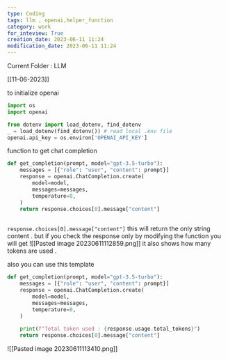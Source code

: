 ```yaml
---
type: Coding  
tags: llm , openai,helper_function
category: work
for_inteview: True
creation_date: 2023-06-11 11:24
modification_date: 2023-06-11 11:24
---
```


  
Current Folder : LLM




[[11-06-2023]]


to initialize openai 
```python
import os
import openai

from dotenv import load_dotenv, find_dotenv
_ = load_dotenv(find_dotenv()) # read local .env file
openai.api_key = os.environ['OPENAI_API_KEY']

```

function to get chat completion 
```python 
def get_completion(prompt, model="gpt-3.5-turbo"):
    messages = [{"role": "user", "content": prompt}]
    response = openai.ChatCompletion.create(
        model=model,
        messages=messages,
        temperature=0, 
    )
    return response.choices[0].message["content"]
	
```


`response.choices[0].message["content"]` this will return the only string content . but if you check the response only by modifying the function you will get ![[Pasted image 20230611112859.png]]
it also shows how many tokens are used . 


also you can use this template 
```python 
def get_completion(prompt, model="gpt-3.5-turbo"):
    messages = [{"role": "user", "content": prompt}]
    response = openai.ChatCompletion.create(
        model=model,
        messages=messages,
        temperature=0, 
    )
    
    print(f"Total token used : {response.usage.total_tokens}")
    return response.choices[0].message["content"] 
```

![[Pasted image 20230611113410.png]]

